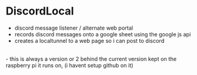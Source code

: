 # DiscordLocal

- discord message listener / alternate web portal
- records discord messages onto a google sheet using the google js api
- creates a localtunnel to a web page so i can post to discord
<br>
- this is always a version or 2 behind the current version kept on the raspberry pi it runs on, (i havent setup github on it)
